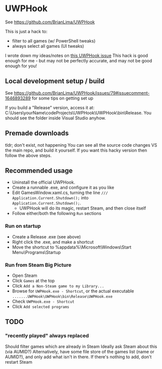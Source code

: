 # UWPHook

See https://github.com/BrianLima/UWPHook

This is just a hack to:
- filter to all games (w/ PowerShell tweaks)
- always select all games (UI tweaks)

I wrote down my ideas/notes on [this UWPHook issue](https://github.com/BrianLima/UWPHook/issues/64#issuecomment-1646875329)
This hack is good enough for me - but may not be perfectly accurate, and may not be good enough for you!

## Local development setup / build

See https://github.com/BrianLima/UWPHook/issues/79#issuecomment-1646893289 for some tips on getting set up

If you build a "Release" version, access it at:
C:\Users\yourName\codeProjects\UWPHook\UWPHook\bin\Release. You should see the folder inside Visual Studio anyhow.

## Premade downloads

tldr; don't exist, not happening
You can see all the source code changes VS the main repo, and build it yourself.
If you want this hacky version then follow the above steps.

## Recommended usage

- Uninstall the official UWPHook.
- Create a runnable .exe, and configure it as you like
- Edit GamesWindow.xaml.cs, turning the line `/// Application.Current.Shutdown();` into `Application.Current.Shutdown();`. 
    - UWPHook will do its magic, restart Steam, and then close itself
- Follow either/both the following `Run` sections


### Run on startup
- Create a Release .exe (see above)
- Right click the .exe, and make a shortcut
- Move the shortcut to %appdata%\Microsoft\Windows\Start Menu\Programs\Startup

### Run from Steam Big Picture

- Open Steam
- Click `Games` at the top
- Click `Add a Non-Steam game to my Library...`
- Browse for `UWPHook.exe - Shortcut`, or the actual executable `.......UWPHook\UWPHook\bin\Release\UWPHook.exe`
- Check `UWPHook.exe - Shortcut`
- Click `Add selected programs`

## TODO

### "recently played" always replaced

Should filter games which are already in Steam
Ideally ask Steam about this (via AUMID?)
Alternatively, have some file store of the games list (name or AUMID?), and only add what isn't in there. 
If there's nothing to add, don't restart Steam
